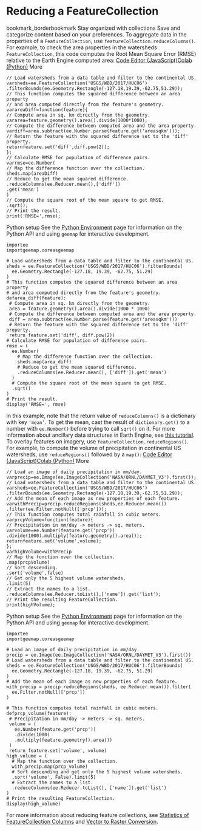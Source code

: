  
#  Reducing a FeatureCollection 
bookmark_borderbookmark Stay organized with collections  Save and categorize content based on your preferences.
To aggregate data in the properties of a `FeatureCollection`, use `featureCollection.reduceColumns()`. For example, to check the area properties in the watersheds `FeatureCollection`, this code computes the Root Mean Square Error (RMSE) relative to the Earth Engine computed area:
[Code Editor (JavaScript)](https://developers.google.com/earth-engine/guides/feature_collection_reducing#code-editor-javascript-sample)[Colab (Python)](https://developers.google.com/earth-engine/guides/feature_collection_reducing#colab-python-sample) More
```
// Load watersheds from a data table and filter to the continental US.
varsheds=ee.FeatureCollection('USGS/WBD/2017/HUC06')
.filterBounds(ee.Geometry.Rectangle(-127.18,19.39,-62.75,51.29));
// This function computes the squared difference between an area property
// and area computed directly from the feature's geometry.
varareaDiff=function(feature){
// Compute area in sq. km directly from the geometry.
vararea=feature.geometry().area().divide(1000*1000);
// Compute the difference between computed area and the area property.
vardiff=area.subtract(ee.Number.parse(feature.get('areasqkm')));
// Return the feature with the squared difference set to the 'diff' property.
returnfeature.set('diff',diff.pow(2));
};
// Calculate RMSE for population of difference pairs.
varrmse=ee.Number(
// Map the difference function over the collection.
sheds.map(areaDiff)
// Reduce to get the mean squared difference.
.reduceColumns(ee.Reducer.mean(),['diff'])
.get('mean')
)
// Compute the square root of the mean square to get RMSE.
.sqrt();
// Print the result.
print('RMSE=',rmse);
```
Python setup
See the [ Python Environment](https://developers.google.com/earth-engine/guides/python_install) page for information on the Python API and using `geemap` for interactive development.
```
importee
importgeemap.coreasgeemap
```
```
# Load watersheds from a data table and filter to the continental US.
sheds = ee.FeatureCollection('USGS/WBD/2017/HUC06').filterBounds(
  ee.Geometry.Rectangle(-127.18, 19.39, -62.75, 51.29)
)
# This function computes the squared difference between an area property
# and area computed directly from the feature's geometry.
defarea_diff(feature):
 # Compute area in sq. km directly from the geometry.
 area = feature.geometry().area().divide(1000 * 1000)
 # Compute the difference between computed area and the area property.
 diff = area.subtract(ee.Number.parse(feature.get('areasqkm')))
 # Return the feature with the squared difference set to the 'diff' property.
 return feature.set('diff', diff.pow(2))
# Calculate RMSE for population of difference pairs.
rmse = (
  ee.Number(
    # Map the difference function over the collection.
    sheds.map(area_diff)
    # Reduce to get the mean squared difference.
    .reduceColumns(ee.Reducer.mean(), ['diff']).get('mean')
  )
  # Compute the square root of the mean square to get RMSE.
  .sqrt()
)
# Print the result.
display('RMSE=', rmse)
```

In this example, note that the return value of `reduceColumns()` is a dictionary with key `‘mean’`. To get the mean, cast the result of `dictionary.get()` to a number with `ee.Number()` before trying to call `sqrt()` on it. For more information about ancillary data structures in Earth Engine, see [this tutorial](https://developers.google.com/earth-engine/tutorials/tutorial_js_01).
To overlay features on imagery, use `featureCollection.reduceRegions()`. For example, to compute the volume of precipitation in continental US watersheds, use `reduceRegions()` followed by a `map()`:
[Code Editor (JavaScript)](https://developers.google.com/earth-engine/guides/feature_collection_reducing#code-editor-javascript-sample)[Colab (Python)](https://developers.google.com/earth-engine/guides/feature_collection_reducing#colab-python-sample) More
```
// Load an image of daily precipitation in mm/day.
varprecip=ee.Image(ee.ImageCollection('NASA/ORNL/DAYMET_V3').first());
// Load watersheds from a data table and filter to the continental US.
varsheds=ee.FeatureCollection('USGS/WBD/2017/HUC06')
.filterBounds(ee.Geometry.Rectangle(-127.18,19.39,-62.75,51.29));
// Add the mean of each image as new properties of each feature.
varwithPrecip=precip.reduceRegions(sheds,ee.Reducer.mean())
.filter(ee.Filter.notNull(['prcp']));
// This function computes total rainfall in cubic meters.
varprcpVolume=function(feature){
// Precipitation in mm/day -> meters -> sq. meters.
varvolume=ee.Number(feature.get('prcp'))
.divide(1000).multiply(feature.geometry().area());
returnfeature.set('volume',volume);
};
varhighVolume=withPrecip
// Map the function over the collection.
.map(prcpVolume)
// Sort descending.
.sort('volume',false)
// Get only the 5 highest volume watersheds.
.limit(5)
// Extract the names to a list.
.reduceColumns(ee.Reducer.toList(),['name']).get('list');
// Print the resulting FeatureCollection.
print(highVolume);
```
Python setup
See the [ Python Environment](https://developers.google.com/earth-engine/guides/python_install) page for information on the Python API and using `geemap` for interactive development.
```
importee
importgeemap.coreasgeemap
```
```
# Load an image of daily precipitation in mm/day.
precip = ee.Image(ee.ImageCollection('NASA/ORNL/DAYMET_V3').first())
# Load watersheds from a data table and filter to the continental US.
sheds = ee.FeatureCollection('USGS/WBD/2017/HUC06').filterBounds(
  ee.Geometry.Rectangle(-127.18, 19.39, -62.75, 51.29)
)
# Add the mean of each image as new properties of each feature.
with_precip = precip.reduceRegions(sheds, ee.Reducer.mean()).filter(
  ee.Filter.notNull(['prcp'])
)

# This function computes total rainfall in cubic meters.
defprcp_volume(feature):
 # Precipitation in mm/day -> meters -> sq. meters.
 volume = (
   ee.Number(feature.get('prcp'))
   .divide(1000)
   .multiply(feature.geometry().area())
 )
 return feature.set('volume', volume)
high_volume = (
  # Map the function over the collection.
  with_precip.map(prcp_volume)
  # Sort descending and get only the 5 highest volume watersheds.
  .sort('volume', False).limit(5)
  # Extract the names to a list.
  .reduceColumns(ee.Reducer.toList(), ['name']).get('list')
)
# Print the resulting FeatureCollection.
display(high_volume)
```

For more information about reducing feature collections, see [Statistics of FeatureCollection Columns](https://developers.google.com/earth-engine/guides/reducers_reduce_columns) and [Vector to Raster Conversion](https://developers.google.com/earth-engine/guides/reducers_reduce_to_image).
